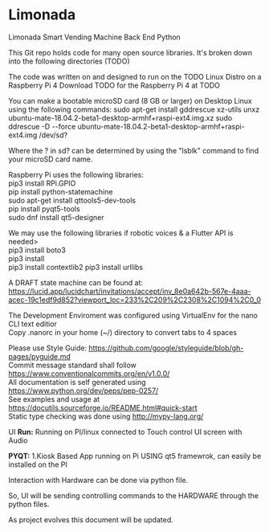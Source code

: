 # Limonada
Limonada Smart Vending Machine Back End Python


This Git repo holds code for many open source libraries. It's broken down into the following directories (TODO)

The code was written on and designed to run on the TODO Linux Distro on a Raspberry Pi 4
Download TODO for the Raspberry Pi 4 at TODO 

You can make a bootable microSD card (8 GB or larger) on Desktop Linux using the following commands:
sudo apt-get install gddrescue xz-utils
unxz ubuntu-mate-18.04.2-beta1-desktop-armhf+raspi-ext4.img.xz
sudo ddrescue -D --force ubuntu-mate-18.04.2-beta1-desktop-armhf+raspi-ext4.img /dev/sd?

Where the ? in sd? can be determined by using the "lsblk" command to find your microSD card name.


Raspberry Pi uses the following libraries: <br>
pip3 install RPi.GPIO <br>
pip install python-statemachine <br>
sudo apt-get install qttools5-dev-tools <br>
pip install pyqt5-tools <br>
sudo dnf install qt5-designer <br>


We may use the following libraries if robotic voices & a Flutter API is needed> <br>
pip3 install boto3 <br>
pip3 install  <br>
pip3 install contextlib2
pip3 install urllibs
                                  
                                       
A DRAFT state machine can be found at: <br>
https://lucid.app/lucidchart/invitations/accept/inv_8e0a642b-567e-4aaa-acec-19c1edf9d852?viewport_loc=233%2C209%2C2308%2C1094%2C0_0 

The Development Enviroment was configured using VirtualEnv for the nano CLI text editior <br>
Copy .nanorc in your home (~/) directory to convert tabs to 4 spaces

Please use Style Guide: https://github.com/google/styleguide/blob/gh-pages/pyguide.md <br>
Commit message standard shall follow https://www.conventionalcommits.org/en/v1.0.0/ <br>
All documentation is self generated using https://www.python.org/dev/peps/pep-0257/ <br>
See examples and usage at https://docutils.sourceforge.io/README.html#quick-start <br>
Static type checking was done using http://mypy-lang.org/ <br>


UI
**Run:**
Running on PI/linux connected to Touch control UI screen with Audio

**PYQT:**
1.Kiosk Based App running on Pi USING qt5 framewrok, can easily be installed on the PI

Interaction with Hardware can be done via python file. 

So, UI will be sending controlling commands to the HARDWARE through the python files.

As project evolves this document will be updated.
